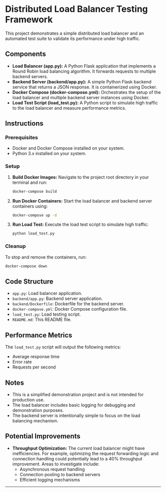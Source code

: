 # Distributed Load Balancer Testing Framework

This project demonstrates a simple distributed load balancer and an automated test suite to validate its performance under high traffic.

## Components

- **Load Balancer (app.py):** A Python Flask application that implements a Round Robin load balancing algorithm. It forwards requests to multiple backend servers.
- **Backend Server (backend/app.py):** A simple Python Flask backend service that returns a JSON response. It is containerized using Docker.
- **Docker Compose (docker-compose.yml):** Orchestrates the setup of the load balancer and multiple backend server instances using Docker.
- **Load Test Script (load_test.py):** A Python script to simulate high traffic to the load balancer and measure performance metrics.

## Instructions

### Prerequisites

- Docker and Docker Compose installed on your system.
- Python 3.x installed on your system.

### Setup

1.  **Build Docker Images:**
    Navigate to the project root directory in your terminal and run:
    ```bash
    docker-compose build
    ```

2.  **Run Docker Containers:**
    Start the load balancer and backend server containers using:
    ```bash
    docker-compose up -d
    ```

3.  **Run Load Test:**
    Execute the load test script to simulate high traffic:
    ```bash
    python load_test.py
    ```

### Cleanup

To stop and remove the containers, run:
```bash
docker-compose down
```

## Code Structure

- `app.py`: Load balancer application.
- `backend/app.py`: Backend server application.
- `backend/Dockerfile`: Dockerfile for the backend server.
- `docker-compose.yml`: Docker Compose configuration file.
- `load_test.py`: Load testing script.
- `README.md`: This README file.

## Performance Metrics

The `load_test.py` script will output the following metrics:

- Average response time
- Error rate
- Requests per second

## Notes

- This is a simplified demonstration project and is not intended for production use.
- The load balancer includes basic logging for debugging and demonstration purposes.
- The backend server is intentionally simple to focus on the load balancing mechanism.

## Potential Improvements

- **Throughput Optimization:** The current load balancer might have inefficiencies. For example, optimizing the request forwarding logic and connection handling could potentially lead to a 40% throughput improvement. Areas to investigate include:
    - Asynchronous request handling
    - Connection pooling to backend servers
    - Efficient logging mechanisms

---
